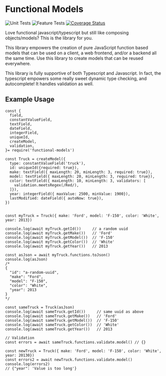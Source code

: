 # Functional Models

![Unit Tests](https://github.com/monolithst/functional-models/actions/workflows/ut.yml/badge.svg?branch=master)
![Feature Tests](https://github.com/monolithst/functional-models/actions/workflows/feature.yml/badge.svg?branch=master)
[![Coverage Status](https://coveralls.io/repos/github/monolithst/functional-models/badge.svg?branch=master)](https://coveralls.io/github/monolithst/functional-models?branch=master)

Love functional javascript/typescript but still like composing objects/models? This is the library for you.

This library empowers the creation of pure JavaScript function based models that can be used on a client, a web frontend, and/or a backend all the same time. Use this library to create models that can be reused everywhere.

This library is fully supportive of both Typescript and Javascript. In fact, the typescript empowers some really sweet dynamic type checking, and autocomplete! It handles validation as well.

## Example Usage



    const {
      field,
      constantValueField,
      textField,
      dateField,
      integerField,
      uniqueId,
      createModel,
      validation,
    }= require('functional-models')

    const Truck = createModel({
      type: constantValueField('truck'),
      id: uniqueId({required: true}),
      make: textField({ maxLength: 20, minLength: 3, required: true}),
      model: textField({ maxLength: 20, minLength: 3, required: true}),
      color: textField({ maxLength: 10, minLength: 3, validators: [
        validation.meetsRegex(/Red/),
      ]}),
      year: integerField({ maxValue: 2500, minValue: 1900}),
      lastModified: dateField({ autoNow: true}),
    })


    const myTruck = Truck({ make: 'Ford', model: 'F-150', color: 'White', year: 2013})

    console.log(await myTruck.getId())     // a random uuid
    console.log(await myTruck.getMake())   // 'Ford'
    console.log(await myTruck.getModel())  // 'F-150'
    console.log(await myTruck.getColor())  // 'White'
    console.log(await myTruck.getYear())   // 2013

    const asJson = await myTruck.functions.toJson()
    console.log(asJson)
    /*
    {
      "id": "a-random-uuid",
      "make": "Ford",
      "model": "F-150",
      "color": "White",
      "year": 2013
    }
    */

    const sameTruck = Truck(asJson)
    console.log(await sameTruck.getId())     // same uuid as above
    console.log(await sameTruck.getMake())   // 'Ford'
    console.log(await sameTruck.getModel())  // 'F-150'
    console.log(await sameTruck.getColor())  // 'White'
    console.log(await sameTruck.getYear())   // 2013

    // Validation
    const errors = await sameTruck.functions.validate.model() // {}

    const newTruck = Truck({ make: 'Ford', model: 'F-150', color: 'White', year: 20130})
    const errors2 = await newTruck.functions.validate.model()
    console.log(errors2)
    // {"year": 'Value is too long'}
